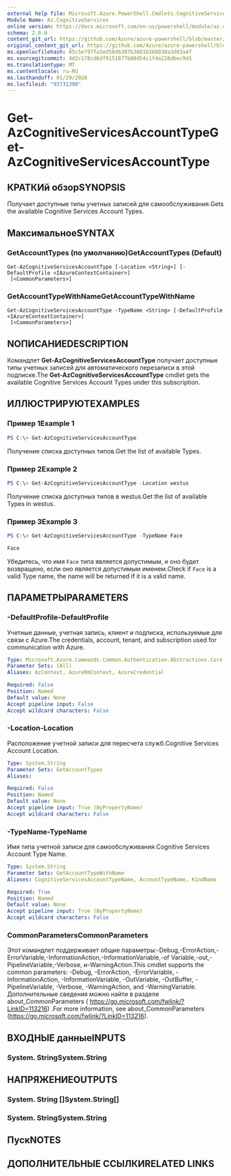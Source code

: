 ```yaml
---
external help file: Microsoft.Azure.PowerShell.Cmdlets.CognitiveServices.dll-Help.xml
Module Name: Az.CognitiveServices
online version: https://docs.microsoft.com/en-us/powershell/module/az.cognitiveservices/get-azcognitiveservicesaccounttype
schema: 2.0.0
content_git_url: https://github.com/Azure/azure-powershell/blob/master/src/CognitiveServices/CognitiveServices/help/Get-AzCognitiveServicesAccountType.md
original_content_git_url: https://github.com/Azure/azure-powershell/blob/master/src/CognitiveServices/CognitiveServices/help/Get-AzCognitiveServicesAccountType.md
ms.openlocfilehash: 05c5e797fa5ed56d6397b3881b368038a3d03a4f
ms.sourcegitcommit: 4d2c178cd6df9151877b08d54c1f4a228dbec9d1
ms.translationtype: MT
ms.contentlocale: ru-RU
ms.lasthandoff: 01/29/2020
ms.locfileid: "93731390"
---
```

# <span data-ttu-id="3724b-101">Get-AzCognitiveServicesAccountType</span><span class="sxs-lookup"><span data-stu-id="3724b-101">Get-AzCognitiveServicesAccountType</span></span>

## <span data-ttu-id="3724b-102">КРАТКИй обзор</span><span class="sxs-lookup"><span data-stu-id="3724b-102">SYNOPSIS</span></span>
<span data-ttu-id="3724b-103">Получает доступные типы учетных записей для самообслуживания.</span><span class="sxs-lookup"><span data-stu-id="3724b-103">Gets the available Cognitive Services Account Types.</span></span>

## <span data-ttu-id="3724b-104">Максимальное</span><span class="sxs-lookup"><span data-stu-id="3724b-104">SYNTAX</span></span>

### <span data-ttu-id="3724b-105">GetAccountTypes (по умолчанию)</span><span class="sxs-lookup"><span data-stu-id="3724b-105">GetAccountTypes (Default)</span></span>
```
Get-AzCognitiveServicesAccountType [-Location <String>] [-DefaultProfile <IAzureContextContainer>]
 [<CommonParameters>]
```

### <span data-ttu-id="3724b-106">GetAccountTypeWithName</span><span class="sxs-lookup"><span data-stu-id="3724b-106">GetAccountTypeWithName</span></span>
```
Get-AzCognitiveServicesAccountType -TypeName <String> [-DefaultProfile <IAzureContextContainer>]
 [<CommonParameters>]
```

## <span data-ttu-id="3724b-107">NОПИСАНИЕ</span><span class="sxs-lookup"><span data-stu-id="3724b-107">DESCRIPTION</span></span>
<span data-ttu-id="3724b-108">Командлет **Get-AzCognitiveServicesAccountType** получает доступные типы учетных записей для автоматического перезаписи в этой подписке.</span><span class="sxs-lookup"><span data-stu-id="3724b-108">The **Get-AzCognitiveServicesAccountType** cmdlet gets the available Cognitive Services Account Types under this subscription.</span></span>

## <span data-ttu-id="3724b-109">ИЛЛЮСТРИРУЮТ</span><span class="sxs-lookup"><span data-stu-id="3724b-109">EXAMPLES</span></span>

### <span data-ttu-id="3724b-110">Пример 1</span><span class="sxs-lookup"><span data-stu-id="3724b-110">Example 1</span></span>
```powershell
PS C:\> Get-AzCognitiveServicesAccountType
```

<span data-ttu-id="3724b-111">Получение списка доступных типов.</span><span class="sxs-lookup"><span data-stu-id="3724b-111">Get the list of available Types.</span></span>

### <span data-ttu-id="3724b-112">Пример 2</span><span class="sxs-lookup"><span data-stu-id="3724b-112">Example 2</span></span>
```powershell
PS C:\> Get-AzCognitiveServicesAccountType -Location westus
```

<span data-ttu-id="3724b-113">Получение списка доступных типов в westus.</span><span class="sxs-lookup"><span data-stu-id="3724b-113">Get the list of available Types in westus.</span></span>

### <span data-ttu-id="3724b-114">Пример 3</span><span class="sxs-lookup"><span data-stu-id="3724b-114">Example 3</span></span>
```powershell
PS C:\> Get-AzCognitiveServicesAccountType -TypeName Face

Face
```

<span data-ttu-id="3724b-115">Убедитесь, что имя `Face` типа является допустимым, и оно будет возвращено, если оно является допустимым именем.</span><span class="sxs-lookup"><span data-stu-id="3724b-115">Check if `Face` is a valid Type name, the name will be returned if it is a valid name.</span></span>

## <span data-ttu-id="3724b-116">ПАРАМЕТРЫ</span><span class="sxs-lookup"><span data-stu-id="3724b-116">PARAMETERS</span></span>

### <span data-ttu-id="3724b-117">-DefaultProfile</span><span class="sxs-lookup"><span data-stu-id="3724b-117">-DefaultProfile</span></span>
<span data-ttu-id="3724b-118">Учетные данные, учетная запись, клиент и подписка, используемые для связи с Azure.</span><span class="sxs-lookup"><span data-stu-id="3724b-118">The credentials, account, tenant, and subscription used for communication with Azure.</span></span>

```yaml
Type: Microsoft.Azure.Commands.Common.Authentication.Abstractions.Core.IAzureContextContainer
Parameter Sets: (All)
Aliases: AzContext, AzureRmContext, AzureCredential

Required: False
Position: Named
Default value: None
Accept pipeline input: False
Accept wildcard characters: False
```

### <span data-ttu-id="3724b-119">-Location</span><span class="sxs-lookup"><span data-stu-id="3724b-119">-Location</span></span>
<span data-ttu-id="3724b-120">Расположение учетной записи для пересчета служб.</span><span class="sxs-lookup"><span data-stu-id="3724b-120">Cognitive Services Account Location.</span></span>

```yaml
Type: System.String
Parameter Sets: GetAccountTypes
Aliases:

Required: False
Position: Named
Default value: None
Accept pipeline input: True (ByPropertyName)
Accept wildcard characters: False
```

### <span data-ttu-id="3724b-121">-TypeName</span><span class="sxs-lookup"><span data-stu-id="3724b-121">-TypeName</span></span>
<span data-ttu-id="3724b-122">Имя типа учетной записи для самообслуживания.</span><span class="sxs-lookup"><span data-stu-id="3724b-122">Cognitive Services Account Type Name.</span></span>

```yaml
Type: System.String
Parameter Sets: GetAccountTypeWithName
Aliases: CognitiveServicesAccountTypeName, AccountTypeName, KindName

Required: True
Position: Named
Default value: None
Accept pipeline input: True (ByPropertyName)
Accept wildcard characters: False
```

### <span data-ttu-id="3724b-123">CommonParameters</span><span class="sxs-lookup"><span data-stu-id="3724b-123">CommonParameters</span></span>
<span data-ttu-id="3724b-124">Этот командлет поддерживает общие параметры:-Debug,-ErrorAction,-ErrorVariable,-InformationAction,-InformationVariable,-of Variable,-out,-PipelineVariable,-Verbose, и-WarningAction.</span><span class="sxs-lookup"><span data-stu-id="3724b-124">This cmdlet supports the common parameters: -Debug, -ErrorAction, -ErrorVariable, -InformationAction, -InformationVariable, -OutVariable, -OutBuffer, -PipelineVariable, -Verbose, -WarningAction, and -WarningVariable.</span></span> <span data-ttu-id="3724b-125">Дополнительные сведения можно найти в разделе about_CommonParameters ( https://go.microsoft.com/fwlink/?LinkID=113216) .</span><span class="sxs-lookup"><span data-stu-id="3724b-125">For more information, see about_CommonParameters (https://go.microsoft.com/fwlink/?LinkID=113216).</span></span>

## <span data-ttu-id="3724b-126">ВХОДНЫЕ данные</span><span class="sxs-lookup"><span data-stu-id="3724b-126">INPUTS</span></span>

### <span data-ttu-id="3724b-127">System. String</span><span class="sxs-lookup"><span data-stu-id="3724b-127">System.String</span></span>

## <span data-ttu-id="3724b-128">НАПРЯЖЕНИЕ</span><span class="sxs-lookup"><span data-stu-id="3724b-128">OUTPUTS</span></span>

### <span data-ttu-id="3724b-129">System. String []</span><span class="sxs-lookup"><span data-stu-id="3724b-129">System.String[]</span></span>

### <span data-ttu-id="3724b-130">System. String</span><span class="sxs-lookup"><span data-stu-id="3724b-130">System.String</span></span>

## <span data-ttu-id="3724b-131">Пуск</span><span class="sxs-lookup"><span data-stu-id="3724b-131">NOTES</span></span>

## <span data-ttu-id="3724b-132">ДОПОЛНИТЕЛЬНЫЕ ССЫЛКИ</span><span class="sxs-lookup"><span data-stu-id="3724b-132">RELATED LINKS</span></span>
